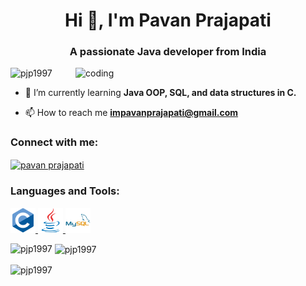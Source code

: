 <h1 align="center">Hi 👋, I'm Pavan Prajapati</h1>
<h3 align="center">A passionate Java developer from India</h3>
<img align="right" alt="coding" width="400" src="https://media.tenor.com/NOYF3f82b_gAAAAC/programmer.gif">

<p align="left"> <img src="https://komarev.com/ghpvc/?username=pjp1997&label=Profile%20views&color=0e75b6&style=flat" alt="pjp1997" /> </p>

- 🌱 I’m currently learning **Java OOP, SQL, and data structures in C.**

- 📫 How to reach me **impavanprajapati@gmail.com**


<h3 align="left">Connect with me:</h3>
<p align="left">
<a href="https://linkedin.com/in/pavan prajapati" target="blank"><img align="center" src="https://raw.githubusercontent.com/rahuldkjain/github-profile-readme-generator/master/src/images/icons/Social/linked-in-alt.svg" alt="pavan prajapati" height="30" width="40" /></a>
</p>

<h3 align="left">Languages and Tools:</h3>
<p align="left"> <a href="https://www.cprogramming.com/" target="_blank" rel="noreferrer"> <img src="https://raw.githubusercontent.com/devicons/devicon/master/icons/c/c-original.svg" alt="c" width="40" height="40"/> </a> <a href="https://www.java.com" target="_blank" rel="noreferrer"> <img src="https://raw.githubusercontent.com/devicons/devicon/master/icons/java/java-original.svg" alt="java" width="40" height="40"/> </a> <a href="https://www.mysql.com/" target="_blank" rel="noreferrer"> <img src="https://raw.githubusercontent.com/devicons/devicon/master/icons/mysql/mysql-original-wordmark.svg" alt="mysql" width="40" height="40"/> </a> </p>

<p><img align="left" src="https://github-readme-stats.vercel.app/api/top-langs?username=pjp1997&show_icons=true&locale=en&layout=compact" alt="pjp1997" /></p>

<p>&nbsp;<img align="center" src="https://github-readme-stats.vercel.app/api?username=pjp1997&show_icons=true&locale=en" alt="pjp1997" /></p>

<p><img align="center" src="https://github-readme-streak-stats.herokuapp.com/?user=pjp1997&" alt="pjp1997" /></p>
